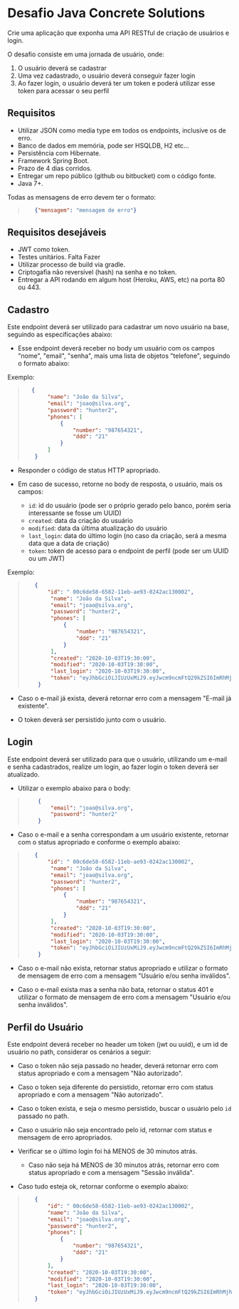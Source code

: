 # Desafio Java Concrete Solutions

Crie uma aplicação que exponha uma API RESTful de criação de usuários e login.

O desafio consiste em uma jornada de usuário, onde:
1. O usuário deverá se cadastrar
2. Uma vez cadastrado, o usuário deverá conseguir fazer login
3. Ao fazer login, o usuário deverá ter um token e poderá utilizar esse token para acessar o seu perfil

## Requisitos

* Utilizar JSON como media type em todos os endpoints, inclusive os de erro.
* Banco de dados em memória, pode ser HSQLDB, H2 etc...
* Persistência com Hibernate.
* Framework Spring Boot.
* Prazo de 4 dias corridos.
* Entregar um repo público (github ou bitbucket) com o código fonte.
* Java 7+.

Todas as mensagens de erro devem ter o formato:
>
>```json
>    {"mensagem": "mensagem de erro"}
>```

## Requisitos desejáveis

* JWT como token.
* Testes unitários. Falta Fazer
* Utilizar processo de build via gradle.
* Criptogafia não reversível (hash) na senha e no token.
* Entregar a API rodando em algum host (Heroku, AWS, etc) na porta 80 ou 443.

## Cadastro
Este endpoint deverá ser utilizado para cadastrar um novo usuário na base, seguindo as especificações abaixo:

* Esse endpoint deverá receber no body um usuário com os campos "nome", "email", "senha", mais uma lista de objetos "telefone", seguindo o formato abaixo:

Exemplo:

>```json
>   {
>        "name": "João da Silva",
>        "email": "joao@silva.org",
>        "password": "hunter2",
>        "phones": [
>            {
>                "number": "987654321",
>                "ddd": "21"
>            }
>        ]
>    }
>```

* Responder o código de status HTTP apropriado.
  
* Em caso de sucesso, retorne no body de resposta, o usuário, mais os campos:
    * `id`: id do usuário (pode ser o próprio gerado pelo banco, porém seria interessante se fosse um UUID)
    * `created`: data da criação do usuário
    * `modified`: data da última atualização do usuário
    * `last_login`: data do último login (no caso da criação, será a mesma data que a  data de criação)
    * `token`: token de acesso para o endpoint de perfil (pode ser um UUID ou um JWT)

Exemplo:

>```json
>    {   
>        "id": " 00c6de58-6582-11eb-ae93-0242ac130002",
>         "name": "João da Silva",
>         "email": "joao@silva.org",
>         "password": "hunter2",
>         "phones": [
>             {
>                 "number": "987654321",
>                 "ddd": "21"
>             }
>         ],
>         "created": "2020-10-03T19:30:00",
>         "modified": "2020-10-03T19:30:00",
>         "last_login": "2020-10-03T19:30:00",
>         "token": "eyJhbGciOiJIUzUxMiJ9.eyJwcm9ncmFtQ29kZSI6ImRhMjhiNjk4MDM0M2I3ZjE3ODUwMDgyNzlmNzI0MGJiNWNmZDAyNjYiLCJ1c2VySWQiOiI1ZjkyZGI3Y2M3MDgxYjliOTZmNGNlNDkiLCJwZXJzb25JZCI6IjVmOTJkYjdjYzcwODFiOWI5NmY0Y2U0OSIsInVzZXJUeXBlIjoiQUNDT1VOVCIsInNlc3Npb25JZCI6Ijc1NWM0MTcyLWYyYjgtNDRiYS1hMzgzLTBlZGI2NzdlYTZiYyIsInJvbGVzIjoiIiwic3ViIjoiNjk0MjA2NjMwMzUiLCJhdWQiOiJ1bmtub3duIiwiaWF0IjoxNjA3NTM0MzU1LCJleHAiOjE2MDc1MzQ1MzV9.3GNRIE4ND_NSbe7cDYoVRUMMXj-_sZmwE_oX-u6Ju7xnUYipEjKz1A2m7mUfPa08BY3USe5zau220u0Zij3LEA"
>     }
> ```

* Caso o e-mail já exista, deverá retornar erro com a mensagem "E-mail já existente".
  
* O token deverá ser persistido junto com o usuário.

## Login 

Este endpoint deverá ser utilizado para que o usuário, utilizando um e-mail e senha cadastrados, realize um login, ao fazer login o token deverá ser atualizado.

* Utilizar o exemplo abaixo para o body:

> ```json
>     {
>         "email": "joao@silva.org",
>         "password": "hunter2"
>     }
> ```

* Caso o e-mail e a senha correspondam a um usuário existente, retornar com o status apropriado e conforme o exemplo abaixo:
  
>```json
>    {   
>        "id": " 00c6de58-6582-11eb-ae93-0242ac130002",
>         "name": "João da Silva",
>         "email": "joao@silva.org",
>         "password": "hunter2",
>         "phones": [
>             {
>                 "number": "987654321",
>                 "ddd": "21"
>             }
>         ],
>         "created": "2020-10-03T19:30:00",
>         "modified": "2020-10-03T19:30:00",
>         "last_login": "2020-10-03T19:30:00",
>         "token": "eyJhbGciOiJIUzUxMiJ9.eyJwcm9ncmFtQ29kZSI6ImRhMjhiNjk4MDM0M2I3ZjE3ODUwMDgyNzlmNzI0MGJiNWNmZDAyNjYiLCJ1c2VySWQiOiI1ZjkyZGI3Y2M3MDgxYjliOTZmNGNlNDkiLCJwZXJzb25JZCI6IjVmOTJkYjdjYzcwODFiOWI5NmY0Y2U0OSIsInVzZXJUeXBlIjoiQUNDT1VOVCIsInNlc3Npb25JZCI6Ijc1NWM0MTcyLWYyYjgtNDRiYS1hMzgzLTBlZGI2NzdlYTZiYyIsInJvbGVzIjoiIiwic3ViIjoiNjk0MjA2NjMwMzUiLCJhdWQiOiJ1bmtub3duIiwiaWF0IjoxNjA3NTM0MzU1LCJleHAiOjE2MDc1MzQ1MzV9.3GNRIE4ND_NSbe7cDYoVRUMMXj-_sZmwE_oX-u6Ju7xnUYipEjKz1A2m7mUfPa08BY3USe5zau220u0Zij3LEA"
>     }
> ```

* Caso o e-mail não exista, retornar status apropriado e utilizar o formato de mensagem de erro com a mensagem "Usuário e/ou senha inválidos".

* Caso o e-mail exista mas a senha não bata, retornar o status 401 e utilizar o formato de mensagem de erro com a mensagem "Usuário e/ou senha inválidos".

## Perfil do Usuário

Este endpoint deverá receber no header um token (jwt ou uuid), e um id de usuário no path, considerar os cenários a seguir:

* Caso o token não seja passado no header, deverá retornar erro com status apropriado e com a mensagem "Não autorizado".

* Caso o token seja diferente do persistido, retornar erro com status apropriado e com a mensagem "Não autorizado".
  
* Caso o token exista, e seja o mesmo persistido, buscar o usuário pelo `id` passado no path.

* Caso o usuário não seja encontrado pelo id, retornar com status e mensagem de erro apropriados.

* Verificar se o último login foi há MENOS de 30 minutos atrás. 
     * Caso não seja há MENOS de 30 minutos atrás, retornar erro com status apropriado e com a mensagem "Sessão inválida".
  
* Caso tudo esteja ok, retornar conforme o exemplo abaixo:
  
>```json
>    {   
>        "id": " 00c6de58-6582-11eb-ae93-0242ac130002",
>        "name": "João da Silva",
>        "email": "joao@silva.org",
>        "password": "hunter2",
>        "phones": [
>            {
>                "number": "987654321",
>                "ddd": "21"
>            }
>        ],
>        "created": "2020-10-03T19:30:00",
>        "modified": "2020-10-03T19:30:00",
>        "last_login": "2020-10-03T19:30:00",
>        "token": "eyJhbGciOiJIUzUxMiJ9.eyJwcm9ncmFtQ29kZSI6ImRhMjhiNjk4MDM0M2I3ZjE3ODUwMDgyNzlmNzI0MGJiNWNmZDAyNjYiLCJ1c2VySWQiOiI1ZjkyZGI3Y2M3MDgxYjliOTZmNGNlNDkiLCJwZXJzb25JZCI6IjVmOTJkYjdjYzcwODFiOWI5NmY0Y2U0OSIsInVzZXJUeXBlIjoiQUNDT1VOVCIsInNlc3Npb25JZCI6Ijc1NWM0MTcyLWYyYjgtNDRiYS1hMzgzLTBlZGI2NzdlYTZiYyIsInJvbGVzIjoiIiwic3ViIjoiNjk0MjA2NjMwMzUiLCJhdWQiOiJ1bmtub3duIiwiaWF0IjoxNjA3NTM0MzU1LCJleHAiOjE2MDc1MzQ1MzV9.3GNRIE4ND_NSbe7cDYoVRUMMXj-_sZmwE_oX-u6Ju7xnUYipEjKz1A2m7mUfPa08BY3USe5zau220u0Zij3LEA"
>    }
>```
